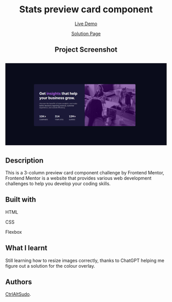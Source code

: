 <h1 align="center">Stats preview card component</h1>
<p align="center"> <a align="center" href="https://ctrlaltsudo.github.io/Stats-preview-card-component/">Live Demo</a><p>
<p align="center"> <a align="center" href="https://www.frontendmentor.io/challenges/stats-preview-card-component-8JqbgoU62/hub">Solution Page</a><p>
<h2 align="center">Project Screenshot<h2>
<p align="center">
  <img src="./images/screenshot.png"></img>
</p>

## Description

This is a 3-column preview card component challenge by Frontend Mentor, Frontend Mentor is a website that provides various web development challenges to help you develop your coding skills.

## Built with 

<p>HTML<p>
<p>CSS<p>
<p>Flexbox<p>

## What I learnt 
Still learning how to resize images correctly, thanks to ChatGPT helping me figure out a solution for the colour overlay. 

## Authors

<a href="https://github.com/CtrlAltSudo">CtrlAltSudo</a>.
